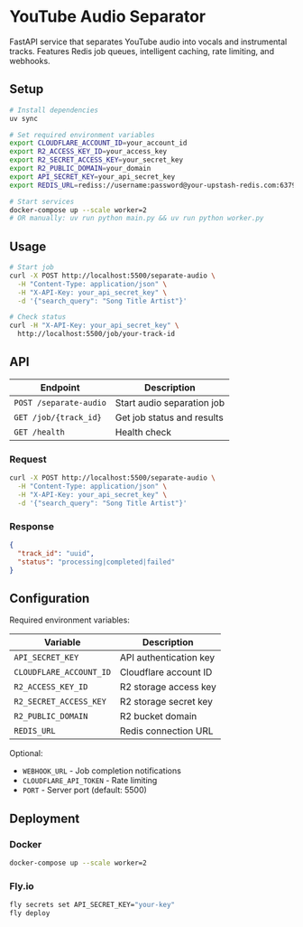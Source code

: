 # YouTube Audio Separator

FastAPI service that separates YouTube audio into vocals and instrumental tracks. Features Redis job queues, intelligent caching, rate limiting, and webhooks.

## Setup

```bash
# Install dependencies
uv sync

# Set required environment variables
export CLOUDFLARE_ACCOUNT_ID=your_account_id
export R2_ACCESS_KEY_ID=your_access_key
export R2_SECRET_ACCESS_KEY=your_secret_key
export R2_PUBLIC_DOMAIN=your_domain
export API_SECRET_KEY=your_api_secret_key
export REDIS_URL=rediss://username:password@your-upstash-redis.com:6379

# Start services
docker-compose up --scale worker=2
# OR manually: uv run python main.py && uv run python worker.py
```

## Usage

```bash
# Start job
curl -X POST http://localhost:5500/separate-audio \
  -H "Content-Type: application/json" \
  -H "X-API-Key: your_api_secret_key" \
  -d '{"search_query": "Song Title Artist"}'

# Check status
curl -H "X-API-Key: your_api_secret_key" \
  http://localhost:5500/job/your-track-id
```

## API

| Endpoint | Description |
|----------|-------------|
| `POST /separate-audio` | Start audio separation job |
| `GET /job/{track_id}` | Get job status and results |
| `GET /health` | Health check |

### Request

```bash
curl -X POST http://localhost:5500/separate-audio \
  -H "Content-Type: application/json" \
  -H "X-API-Key: your_api_secret_key" \
  -d '{"search_query": "Song Title Artist"}'
```

### Response

```json
{
  "track_id": "uuid",
  "status": "processing|completed|failed"
}
```

## Configuration

Required environment variables:

| Variable | Description |
|----------|-------------|
| `API_SECRET_KEY` | API authentication key |
| `CLOUDFLARE_ACCOUNT_ID` | Cloudflare account ID |
| `R2_ACCESS_KEY_ID` | R2 storage access key |
| `R2_SECRET_ACCESS_KEY` | R2 storage secret key |
| `R2_PUBLIC_DOMAIN` | R2 bucket domain |
| `REDIS_URL` | Redis connection URL |

Optional:
- `WEBHOOK_URL` - Job completion notifications
- `CLOUDFLARE_API_TOKEN` - Rate limiting
- `PORT` - Server port (default: 5500)

## Deployment

### Docker

```bash
docker-compose up --scale worker=2
```

### Fly.io

```bash
fly secrets set API_SECRET_KEY="your-key"
fly deploy
```
